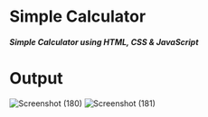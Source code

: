 # Simple Calculator

##### Simple Calculator using HTML, CSS & JavaScript

# Output

![Screenshot (180)](https://github.com/Sourodeep2001/PRODIGY_WD_03/assets/57056047/8d46178f-3a32-4164-acba-0061e71895a9)
![Screenshot (181)](https://github.com/Sourodeep2001/PRODIGY_WD_03/assets/57056047/acf99355-a17d-4eab-a2ff-b658c75220d3)
